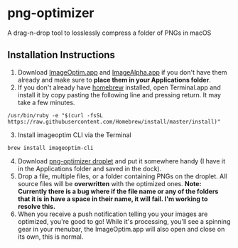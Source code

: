 # png-optimizer
A drag-n-drop tool to losslessly compress a folder of PNGs in macOS

## Installation Instructions

1. Download [ImageOptim.app](https://imageoptim.com/ImageOptim.tbz2) and [ImageAlpha.app](https://pngmini.com/ImageAlpha1.5.1.tar.bz2) if you don't have them already and make sure to **place them in your Applications folder**.
2. If you don't already have [homebrew](https://brew.sh/) installed, open Terminal.app and install it by copy pasting the following line and pressing return. It may take a few minutes.
``` 
/usr/bin/ruby -e "$(curl -fsSL https://raw.githubusercontent.com/Homebrew/install/master/install)"
```
3. Install imageoptim CLI via the Terminal
```
brew install imageoptim-cli
```
4. Download [png-optimizer droplet](https://github.com/chrischernoff/png-optimizer/raw/master/png-optimizer.app.zip) and put it somewhere handy (I have it in the Applications folder and saved in the dock).
5. Drop a file, multiple files, or a folder containing PNGs on the droplet. All source files will be **overwritten** with the optimized ones. **Note: Currently there is a bug where if the file name or any of the folders that it is in have a space in their name, it will fail. I'm working to resolve this.**
6. When you receive a push notification telling you your images are optimized, you're good to go! While it's processing, you'll see a spinning gear in your menubar, the ImageOptim.app will also open and close on its own, this is normal.
